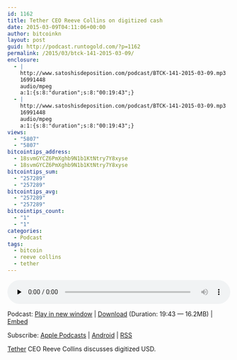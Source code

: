 ```yaml
---
id: 1162
title: Tether CEO Reeve Collins on digitized cash
date: 2015-03-09T04:11:06+00:00
author: bitcoinkn
layout: post
guid: http://podcast.runtogold.com/?p=1162
permalink: /2015/03/btck-141-2015-03-09/
enclosure:
  - |
    http://www.satoshisdeposition.com/podcast/BTCK-141-2015-03-09.mp3
    16991448
    audio/mpeg
    a:1:{s:8:"duration";s:8:"00:19:43";}
  - |
    http://www.satoshisdeposition.com/podcast/BTCK-141-2015-03-09.mp3
    16991448
    audio/mpeg
    a:1:{s:8:"duration";s:8:"00:19:43";}
views:
  - "5807"
  - "5807"
bitcointips_address:
  - 18svmGYCZ6PmXghb9N1b1KtNtry7Y8xyse
  - 18svmGYCZ6PmXghb9N1b1KtNtry7Y8xyse
bitcointips_sum:
  - "257289"
  - "257289"
bitcointips_avg:
  - "257289"
  - "257289"
bitcointips_count:
  - "1"
  - "1"
categories:
  - Podcast
tags:
  - bitcoin
  - reeve collins
  - tether
---
```

<!--powerpress_player-->

<div class="powerpress_player" id="powerpress_player_5733">
  <audio class="wp-audio-shortcode" id="audio-1162-144" preload="none" style="width: 100%;" controls="controls"><source type="audio/mpeg" src="http://media.blubrry.com/bitcoinruntogold/p/www.satoshisdeposition.com/podcast/BTCK-141-2015-03-09.mp3?_=144" /><a href="http://media.blubrry.com/bitcoinruntogold/p/www.satoshisdeposition.com/podcast/BTCK-141-2015-03-09.mp3">http://media.blubrry.com/bitcoinruntogold/p/www.satoshisdeposition.com/podcast/BTCK-141-2015-03-09.mp3</a></audio>
</div>

<p class="powerpress_links powerpress_links_mp3">
  Podcast: <a href="http://media.blubrry.com/bitcoinruntogold/p/www.satoshisdeposition.com/podcast/BTCK-141-2015-03-09.mp3" class="powerpress_link_pinw" target="_blank" title="Play in new window" onclick="return powerpress_pinw('https://www.bitcoin.kn/?powerpress_pinw=1162-podcast');" rel="nofollow">Play in new window</a> | <a href="http://media.blubrry.com/bitcoinruntogold/s/www.satoshisdeposition.com/podcast/BTCK-141-2015-03-09.mp3" class="powerpress_link_d" title="Download" rel="nofollow" download="BTCK-141-2015-03-09.mp3">Download</a> (Duration: 19:43 &#8212; 16.2MB) | <a href="#" class="powerpress_link_e" title="Embed" onclick="return powerpress_show_embed('1162-podcast');" rel="nofollow">Embed</a>
</p>

<p class="powerpress_embed_box" id="powerpress_embed_1162-podcast" style="display: none;">
  <input id="powerpress_embed_1162-podcast_t" type="text" value="<iframe width=&quot;320&quot; height=&quot;30&quot; src=&quot;https://www.bitcoin.kn/?powerpress_embed=1162-podcast&amp;powerpress_player=mediaelement-audio&quot; frameborder=&quot;0&quot; scrolling=&quot;no&quot;></iframe>" onclick="javascript: this.select();" onfocus="javascript: this.select();" style="width: 70%;" readOnly />
</p>

<p class="powerpress_links powerpress_subscribe_links">
  Subscribe: <a href="https://itunes.apple.com/WebObjects/MZStore.woa/wa/viewPodcast?id=301670981&mt=2&ls=1#episodeGuid=http%3A%2F%2Fpodcast.runtogold.com%2F%3Fp%3D1162" class="powerpress_link_subscribe powerpress_link_subscribe_itunes" title="Subscribe on Apple Podcasts" rel="nofollow">Apple Podcasts</a> | <a href="https://subscribeonandroid.com/www.bitcoin.kn/feed/podcast/" class="powerpress_link_subscribe powerpress_link_subscribe_android" title="Subscribe on Android" rel="nofollow">Android</a> | <a href="https://www.bitcoin.kn/feed/podcast/" class="powerpress_link_subscribe powerpress_link_subscribe_rss" title="Subscribe via RSS" rel="nofollow">RSS</a>
</p>

<a title="Tether" href="http://www.tether.to" target="_blank">Tether</a> CEO Reeve Collins discusses digitized USD.